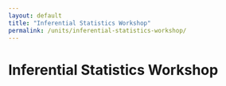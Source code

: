 ```yaml
---
layout: default
title: "Inferential Statistics Workshop"
permalink: /units/inferential-statistics-workshop/
---
```


# Inferential Statistics Workshop

